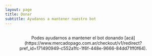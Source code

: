```yaml
---
layout: page
title: Donar
subtitle: Ayudanos a mantener nuestro bot
---
```

<div style="width:100%;text-align:center;">
<br/>
Podes ayudarnos a mantener el bot donando [acá](https://www.mercadopago.com.ar/checkout/v1/redirect?pref_id=171490949-c552a1fc-1f6f-448e-9666-84dd71ff0f64).
</div>



